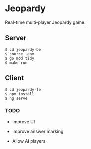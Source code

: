 # Jeopardy

Real-time multi-player Jeopardy game.

## Server

```
$ cd jeopardy-be
$ source .env
$ go mod tidy
$ make run
```

## Client

```
$ cd jeopardy-fe
$ npm install
$ ng serve
```

### TODO 

* Improve UI 

* Improve answer marking

* Allow AI players
